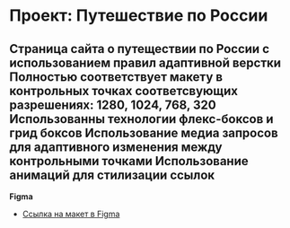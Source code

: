 # Проект: Путешествие по России

Страница сайта о путеществии по России с использованием правил адаптивной верстки
Полностью соответствует макету в контрольных точках соответсвующих разрешениях: 1280, 1024, 768, 320
Использованны технологии флекс-боксов и грид боксов
Использование медиа запросов для адаптивного изменения между контрольными точками
Использование анимаций для стилизации ссылок
------------------------

**Figma**

* [Ссылка на макет в Figma](https://www.figma.com/file/5S2WSbEFL6awjVWJ0NWL8Q/Sprint-3_-Russia-_-desktop-mobile?node-id=28503%3A0)


